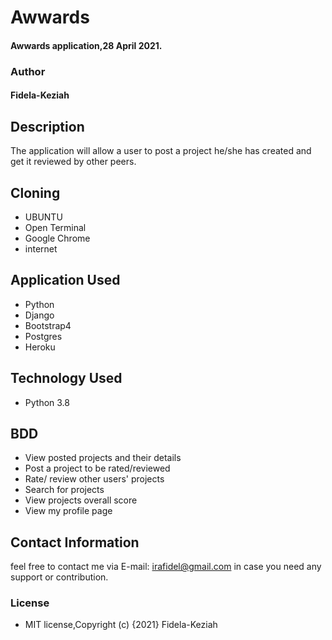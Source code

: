 # Awwards

#### Awwards application,28 April 2021.
### Author

#### Fidela-Keziah

## Description

The application will allow a user to post a project he/she has created and get it reviewed by other peers.

## Cloning

* UBUNTU
* Open Terminal
* Google Chrome
* internet

## Application Used

* Python
* Django
* Bootstrap4
* Postgres
* Heroku

## Technology Used

* Python 3.8

## BDD

* View posted projects and their details
* Post a project to be rated/reviewed
* Rate/ review other users' projects
* Search for projects 
* View projects overall score
* View my profile page

## Contact Information

feel free to contact me via E-mail: irafidel@gmail.com in case you need any support or contribution.

### License

* MIT license,Copyright (c) {2021} Fidela-Keziah
